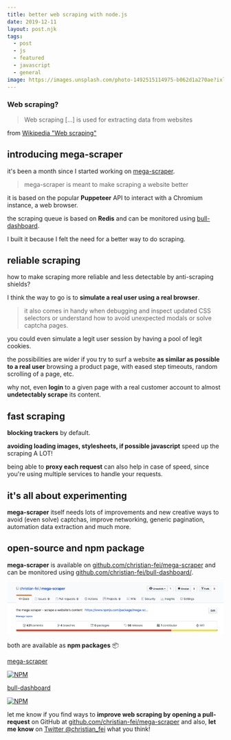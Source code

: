 ```yaml
---
title: better web scraping with node.js
date: 2019-12-11
layout: post.njk
tags:
  - post
  - js
  - featured
  - javascript
  - general
image: https://images.unsplash.com/photo-1492515114975-b062d1a270ae?ixlib=rb-1.2.1&ixid=eyJhcHBfaWQiOjEyMDd9&auto=format&fit=crop&w=1350&q=80
---
```


### Web scraping?

> Web scraping [...] is used for extracting data from websites

from [Wikipedia "Web scraping"](https://en.wikipedia.org/wiki/Web_scraping)

## introducing mega-scraper

it's been a month since I started working on [mega-scraper](https://github.com/christian-fei/mega-scraper).

> mega-scraper is meant to make scraping a website better

it is based on the popular **Puppeteer** API to interact with a Chromium instance, a web browser.

the scraping queue is based on **Redis** and can be monitored using [bull-dashboard](https://github.com/christian-fei/bull-dashboard).

I built it because I felt the need for a better way to do scraping.

## reliable scraping

how to make scraping more reliable and less detectable by anti-scraping shields?

I think the way to go is to **simulate a real user using a real browser**.

> it also comes in handy when debugging and inspect updated CSS selectors or understand how to avoid unexpected modals or solve captcha pages.

you could even simulate a legit user session by having a pool of legit cookies.

the possibilities are wider if you try to surf a website **as similar as possible to a real user** browsing a product page, with eased step timeouts, random scrolling of a page, etc.

why not, even **login** to a given page with a real customer account to almost **undetectably scrape** its content.

## fast scraping

**blocking trackers** by default.

**avoiding loading images, stylesheets, if possible javascript** speed up the scraping A LOT!

being able to **proxy each request** can also help in case of speed, since you're using multiple services to handle your requests.

## it's all about experimenting

**mega-scraper** itself needs lots of improvements and new creative ways to avoid (even solve) captchas, improve networking, generic pagination, automation data extraction and much more.

## open-source and npm package

**mega-scraper** is available on [github.com/christian-fei/mega-scraper](https://github.com/christian-fei/mega-scraper/) and can  be monitored using [github.com/christian-fei/bull-dashboard/](https://github.com/christian-fei/bull-dashboard/).

[![assets/images/posts/mega-scraper/mega-scraper-github.png](/assets/images/posts/mega-scraper/mega-scraper-github.png)](https://github.com/christian-fei/mega-scraper/)

both are available as **npm packages** 📦

[mega-scraper](https://www.npmjs.com/package/mega-scraper/)

[![NPM](https://nodei.co/npm/mega-scraper.png)](https://npmjs.org/package/mega-scraper)

[bull-dashboard](https://www.npmjs.com/package/bull-dashboard/)

[![NPM](https://nodei.co/npm/bull-dashboard.png)](https://npmjs.org/package/bull-dashboard)

let me know if you find ways to **improve web scraping by opening a pull-request** on GitHub at [github.com/christian-fei/mega-scraper](https://github.com/christian-fei/mega-scraper/) and also, **let me know** on [Twitter @christian_fei](https://twitter.com/christian_fei) what you think!
